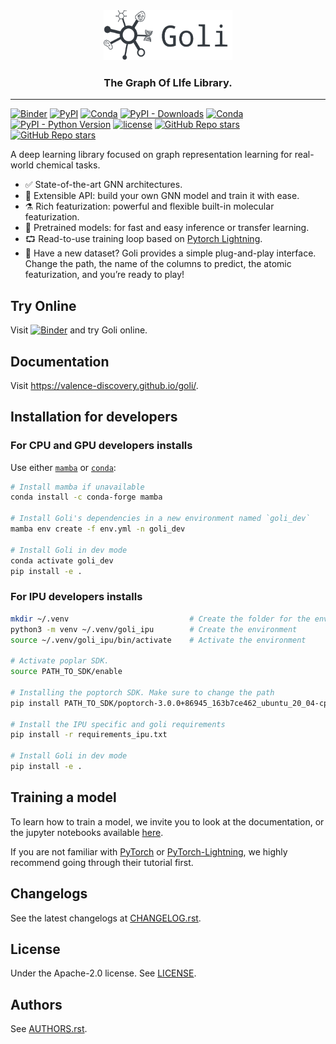 <div align="center">
    <img src="docs/images/logo-title.png" height="80px">
    <h3>The Graph Of LIfe Library.</h3>
</div>

---

[![Binder](http://mybinder.org/badge_logo.svg)](https://mybinder.org/v2/gh/valence-discovery/goli/master?urlpath=lab/tree/docs/tutorials/)
[![PyPI](https://img.shields.io/pypi/v/goli)](https://pypi.org/project/goli-life/)
[![Conda](https://img.shields.io/conda/v/conda-forge/goli?label=conda&color=success)](https://anaconda.org/conda-forge/goli)
[![PyPI - Downloads](https://img.shields.io/pypi/dm/goli-life)](https://pypi.org/project/goli/)
[![Conda](https://img.shields.io/conda/dn/conda-forge/goli)](https://anaconda.org/conda-forge/goli)
[![PyPI - Python Version](https://img.shields.io/pypi/pyversions/goli-life)](https://pypi.org/project/goli-life/)
[![license](https://img.shields.io/badge/License-Apache%202.0-blue.svg)](https://github.com/valence-discovery/goli/blob/master/LICENSE)
[![GitHub Repo stars](https://img.shields.io/github/stars/valence-discovery/goli)](https://github.com/valence-discovery/goli/stargazers)
[![GitHub Repo stars](https://img.shields.io/github/forks/valence-discovery/goli)](https://github.com/valence-discovery/goli/network/members)

A deep learning library focused on graph representation learning for real-world chemical tasks.

- ✅ State-of-the-art GNN architectures.
- 🐍 Extensible API: build your own GNN model and train it with ease.
- ⚗️ Rich featurization: powerful and flexible built-in molecular featurization.
- 🧠 Pretrained models: for fast and easy inference or transfer learning.
- ⮔ Read-to-use training loop based on [Pytorch Lightning](https://www.pytorchlightning.ai/).
- 🔌 Have a new dataset? Goli provides a simple plug-and-play interface. Change the path, the name of the columns to predict, the atomic featurization, and you’re ready to play!

## Try Online

Visit [![Binder](http://mybinder.org/badge_logo.svg)](https://mybinder.org/v2/gh/valence-discovery/goli/master?urlpath=lab/tree/docs/tutorials/) and try Goli online.

## Documentation

Visit https://valence-discovery.github.io/goli/.

## Installation for developers

### For CPU and GPU developers installs

Use either [`mamba`](https://github.com/mamba-org/mamba) or [`conda`](https://docs.conda.io/en/latest/):

```bash
# Install mamba if unavailable
conda install -c conda-forge mamba

# Install Goli's dependencies in a new environment named `goli_dev`
mamba env create -f env.yml -n goli_dev

# Install Goli in dev mode
conda activate goli_dev
pip install -e .
```

### For IPU developers installs

```bash
mkdir ~/.venv                           # Create the folder for the environment
python3 -m venv ~/.venv/goli_ipu        # Create the environment
source ~/.venv/goli_ipu/bin/activate    # Activate the environment

# Activate poplar SDK.
source PATH_TO_SDK/enable

# Installing the poptorch SDK. Make sure to change the path
pip install PATH_TO_SDK/poptorch-3.0.0+86945_163b7ce462_ubuntu_20_04-cp38-cp38-linux_x86_64.wh

# Install the IPU specific and goli requirements
pip install -r requirements_ipu.txt

# Install Goli in dev mode
pip install -e .
```

## Training a model

To learn how to train a model, we invite you to look at the documentation, or the jupyter notebooks available [here](https://github.com/valence-discovery/goli/tree/master/docs/tutorials/model_training).

If you are not familiar with [PyTorch](https://pytorch.org/docs) or [PyTorch-Lightning](https://pytorch-lightning.readthedocs.io/en/latest/), we highly recommend going through their tutorial first.

## Changelogs

See the latest changelogs at [CHANGELOG.rst](./CHANGELOG.rst).

## License

Under the Apache-2.0 license. See [LICENSE](LICENSE).

## Authors

See [AUTHORS.rst](./AUTHORS.rst).
